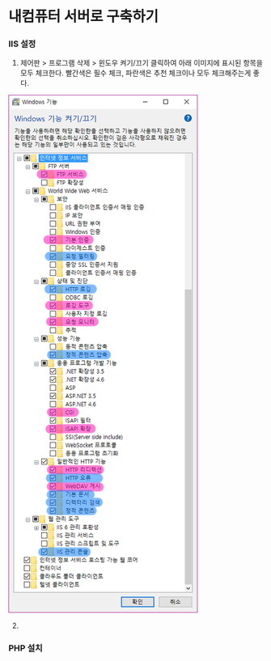 # 내컴퓨터 서버로 구축하기

### IIS 설정
1. 제어판 > 프로그램 삭제 > 윈도우 켜기/끄기 클릭하여 아래 이미지에 표시된 항목을 모두 체크한다.
빨간색은 필수 체크, 파란색은 추천 체크이나 모두 체크해주는게 좋다.

![](https://raw.githubusercontent.com/vlueviolet/vlueviolet.github.io/master/iis_setting/img/img.png)

2. 
### PHP 설치

